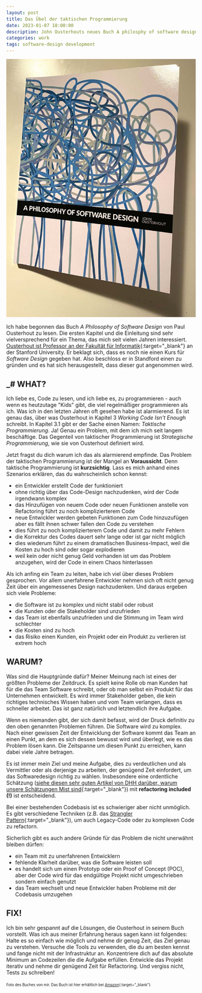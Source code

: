 ```yaml
---
layout: post
title: Das Übel der taktischen Programmierung
date: 2023-01-07 18:00:00
description: John Ousterhouts neues Buch A philosphy of software design hilft zu verstehen, wie gutes Softwaredesign Probleme löst.
categories: work
tags: software-design development 
---
```


<img src="/assets/images/ousterhout.jpg" />

Ich habe begonnen das Buch _A Philosophy of Software Design_ von Paul Ousterhout zu lesen. Die ersten Kapitel und die Einleitung sind sehr vielversprechend für ein Thema, das mich seit vielen Jahren interessiert. [Ousterhout ist Professor an der Fakultät für Informatik](https://web.stanford.edu/~ouster/cgi-bin/home.php){:target="_blank"} an der Stanford University. Er beklagt sich, dass es noch nie einen Kurs für _Software Design_ gegeben hat. Also beschloss er in Standford einen zu gründen und es hat sich herausgestellt, dass dieser gut angenommen wird. 

## _# WHAT?

Ich liebe es, Code zu lesen, und ich liebe es, zu programmieren - auch wenn es heutzutage "Kids" gibt, die viel regelmäßiger programmieren als ich. Was ich in den letzten Jahren oft gesehen habe ist alarmierend. Es ist genau das, über was Ousterhout in Kapitel 3 _Working Code Isn't Enough_ schreibt. In Kapitel 3.1 gibt er der Sache einen Namen: _Taktische Programmierung_. Ja! Genau ein Problem, mit dem ich mich seit langem beschäftige. Das Gegenteil von taktischer Programmierung ist _Strategische Programmierung_, wie sie von Ousterhout definiert wird. 

Jetzt fragst du dich warum ich das als alarmierend empfinde. Das Problem der taktischen Programmierung ist der Mangel an **Voraussicht**. Denn taktische Programmierung ist **kurzsichtig**. Lass es mich anhand eines Szenarios erklären, das du wahrscheinlich schon kennst:

* ein Entwickler erstellt Code der funktioniert
* ohne richtig über das Code-Design nachzudenken, wird der Code irgendwann komplex
* das Hinzufügen von neuem Code oder neuen Funktionen anstelle von Refactoring führt zu noch komplizierterem Code
* neue Entwickler werden gebeten Funktionen zum Code hinzuzufügen aber es fällt ihnen schwer fallen den Code zu verstehen
* dies führt zu noch komplizierterem Code und damit zu mehr Fehlern
* die Korrektur des Codes dauert sehr lange oder ist gar nicht möglich
* dies wiederum führt zu einem dramatischen Business-Impact, weil die Kosten zu hoch sind oder sogar explodieren
* weil kein oder nicht genug Geld vorhanden ist um das Problem anzugehen, wird der Code in einem Chaos hinterlassen

Als ich anfing ein Team zu leiten, habe ich viel über dieses Problem gesprochen. Vor allem unerfahrene Entwickler nehmen sich oft nicht genug Zeit über ein angemessenes Design nachzudenken. Und daraus ergeben sich viele Probleme:

* die Software ist zu komplex und nicht stabil oder robust
* die Kunden oder die Stakeholder sind unzufrieden
* das Team ist ebenfalls unzufrieden und die Stimmung im Team wird schlechter
* die Kosten sind zu hoch
* das Risiko einen Kunden, ein Projekt oder ein Produkt zu verlieren ist extrem hoch

## WARUM?

Was sind die Hauptgründe dafür? Meiner Meinung nach ist eines der größten Probleme der Zeitdruck. Es spielt keine Rolle ob man Kunden hat für die das Team Software schreibt, oder ob man selbst ein Produkt für das Unternehmen entwickelt. Es wird immer Stakeholder geben, die kein richtiges technisches Wissen haben und vom Team verlangen, dass es schneller arbeitet. Das ist ganz natürlich und letztendlich ihre Aufgabe. 

Wenn es niemanden gibt, der sich damit befasst, wird der Druck definitiv zu den oben genannten Problemen führen. Die Software wird zu komplex. Nach einer gewissen Zeit der Entwicklung der Software kommt das Team an einen Punkt, an dem es sich dessen bewusst wird und überlegt, wie es das Problem lösen kann. Die Zeitspanne um diesen Punkt zu erreichen, kann dabei viele Jahre betragen. 

Es ist immer mein Ziel und meine Aufgabe, dies zu verdeutlichen und als Vermittler oder als derjenige zu arbeiten, der genügend Zeit einfordert, um das Softwaredesign richtig zu wählen. Insbesondere eine ordentliche Schätzung ([siehe diesen sehr guten Artikel von DHH darüber, warum unsere Schätzungen Mist sind](https://world.hey.com/dhh/your-estimates-suck-2b9f8445){:target="_blank"}) mit **refactoring included (!)** ist entscheidend. 

Bei einer bestehenden Codebasis ist es schwieriger aber nicht unmöglich. Es gibt verschiedene Techniken (z.B. das [Strangler Pattern](https://martinfowler.com/bliki/StranglerFigApplication.html){:target="_blank"}), um auch Legacy-Code oder zu komplexen Code zu refactorn. 

Sicherlich gibt es auch andere Gründe für das Problem die nicht unerwähnt bleiben dürfen:

* ein Team mit zu unerfahrenen Entwicklern
* fehlende Klarheit darüber, was die Software leisten soll
* es handelt sich um einen Prototyp oder ein Proof of Concept (POC), aber der Code wird für das endgültige Projekt nicht umgeschrieben sondern einfach genutzt
* das Team wechselt und neue Entwickler haben Probleme mit der Codebasis umzugehen

## FIX!

Ich bin sehr gespannt auf die Lösungen, die Ousterhout in seinem Buch vorstellt. Was ich aus meiner Erfahrung heraus sagen kann ist folgendes: Halte es so einfach wie möglich und nehme dir genug Zeit, das Ziel genau zu verstehen. Versuche die Tools zu verwenden, die du am besten kennst und fange nicht mit der Infrastruktur an. Konzentriere dich auf das absolute Minimum an Codezeilen die die Aufgabe erfüllen. Entwickle das Projekt iterativ und nehme dir genügend Zeit für Refactoring. Und vergiss nicht‚ Tests zu schreiben!

<span style="font-size: 0.7em">Foto des Buches von mir. Das Buch ist hier erhältlich bei [Amazon](https://www.amazon.de/Philosophy-Software-Design-John-Ousterhout/dp/1732102201/ref=sr_1_3?ie=UTF8&qid=1524677319&sr=8-3&keywords=john+ousterhout){:target="_blank"}</span>